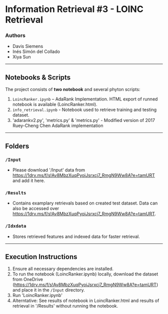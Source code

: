 # Information Retrieval #3 - LOINC Retrieval

### Authors 
- Davis Siemens
- Inés Simón del Collado
- Xiya Sun

---

## Notebooks & Scripts
The project consists of **two notebook** and several phyton scripts:
1. `LoincRanker.ipynb` – AdaRank Implementation. HTML export of runned notebook is available (LoincRanker.html).
2. `info_retrieval.ipynb` - Notebook used to retrieve training and testing dataset.
3. 'adarankv2.py', 'metrics.py' & 'metrics.py' - Modified version of 2017 Ruey-Cheng Chen AdaRank implementation
---

## Folders

### `/Input`
- Please download '/Input' data from https://1drv.ms/f/s!Av8MbzXuqPyoiJsrxcj7_RmgN9Ww8A?e=tamURT and add it here. 

### `/Results`
- Contains examplary retrievals based on created test dataset. Data can also be accessed over https://1drv.ms/f/s!Av8MbzXuqPyoiJsrxcj7_RmgN9Ww8A?e=tamURT. 

### `/Idxdata`
- Stores retrieved features and indexed data for faster retrieval. 

---

## Execution Instructions
1. Ensure all necessary dependencies are installed.
2. To run the notebook (LoincRanker.ipynb) locally, download the dataset from OneDrive (https://1drv.ms/f/s!Av8MbzXuqPyoiJsrxcj7_RmgN9Ww8A?e=tamURT) and place it in the `/Input` directory.
3. Run 'LoincRanker.ipynb'
4. Alterntative: See results of notebook in LoincRanker.html and results of retrieval in '/Results' without running the notebook. 
